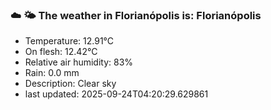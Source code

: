 ### ☁️ 🌤️  The weather in Florianópolis is: Florianópolis

- Temperature: 12.91°C
- On flesh: 12.42°C
- Relative air humidity: 83%
- Rain: 0.0 mm
- Description: Clear sky
- last updated: 2025-09-24T04:20:29.629861
